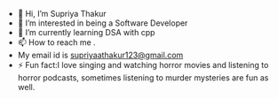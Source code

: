- 👋 Hi, I’m Supriya Thakur 
- 👀 I’m interested in being a Software Developer 
- 🌱 I’m currently learning DSA with cpp 
- 📫 How to reach me .
- My email id is supriyaathakur123@gmail.com
- ⚡ Fun fact:I love singing and watching horror movies and listening to horror podcasts, sometimes listening to murder mysteries are fun as well.

<!---
supriya406/supriya406 is a ✨ special ✨ repository because its `README.md` (this file) appears on your GitHub profile.
You can click the Preview link to take a look at your changes.
--->
